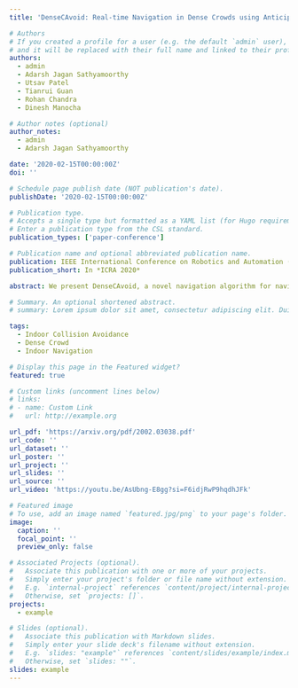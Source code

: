 ```yaml
---
title: 'DenseCAvoid: Real-time Navigation in Dense Crowds using Anticipatory Behaviors'

# Authors
# If you created a profile for a user (e.g. the default `admin` user), write the username (folder name) here
# and it will be replaced with their full name and linked to their profile.
authors:
  - admin
  - Adarsh Jagan Sathyamoorthy
  - Utsav Patel
  - Tianrui Guan
  - Rohan Chandra
  - Dinesh Manocha

# Author notes (optional)
author_notes:
  - admin
  - Adarsh Jagan Sathyamoorthy

date: '2020-02-15T00:00:00Z'
doi: ''

# Schedule page publish date (NOT publication's date).
publishDate: '2020-02-15T00:00:00Z'

# Publication type.
# Accepts a single type but formatted as a YAML list (for Hugo requirements).
# Enter a publication type from the CSL standard.
publication_types: ['paper-conference']

# Publication name and optional abbreviated publication name.
publication: IEEE International Conference on Robotics and Automation (ICRA), 2020
publication_short: In *ICRA 2020*

abstract: We present DenseCAvoid, a novel navigation algorithm for navigating a robot through dense crowds and avoiding collisions by anticipating pedestrian behaviors. Our formulation uses visual sensors and a pedestrian trajectory prediction algorithm to track pedestrians in a set of input frames and provide bounding boxes that extrapolate the pedestrian positions in a future time. Our hybrid approach combines this trajectory prediction with a Deep Reinforcement Learning-based collision avoidance method to train a policy to generate smoother, safer, and more robust trajectories during run-time. We train our policy in realistic 3-D simulations of static and dynamic scenarios with multiple pedestrians. In practice, our hybrid approach generalizes well to unseen, real-world scenarios and can navigate a robot through dense crowds (∼1-2 humans per square meter) in indoor scenarios, including narrow corridors and lobbies. As compared to cases where prediction was not used, we observe that our method reduces the occurrence of the robot freezing in a crowd by up to 48%, and performs comparably with respect to trajectory lengths and mean arrival times to goal.

# Summary. An optional shortened abstract.
# summary: Lorem ipsum dolor sit amet, consectetur adipiscing elit. Duis posuere tellus ac convallis placerat. Proin tincidunt magna sed ex sollicitudin condimentum.

tags:
  - Indoor Collision Avoidance
  - Dense Crowd
  - Indoor Navigation

# Display this page in the Featured widget?
featured: true

# Custom links (uncomment lines below)
# links:
# - name: Custom Link
#   url: http://example.org

url_pdf: 'https://arxiv.org/pdf/2002.03038.pdf'
url_code: ''
url_dataset: ''
url_poster: ''
url_project: ''
url_slides: ''
url_source: ''
url_video: 'https://youtu.be/AsUbng-E8gg?si=F6idjRwP9hqdhJFk'

# Featured image
# To use, add an image named `featured.jpg/png` to your page's folder.
image:
  caption: ''
  focal_point: ''
  preview_only: false

# Associated Projects (optional).
#   Associate this publication with one or more of your projects.
#   Simply enter your project's folder or file name without extension.
#   E.g. `internal-project` references `content/project/internal-project/index.md`.
#   Otherwise, set `projects: []`.
projects:
  - example

# Slides (optional).
#   Associate this publication with Markdown slides.
#   Simply enter your slide deck's filename without extension.
#   E.g. `slides: "example"` references `content/slides/example/index.md`.
#   Otherwise, set `slides: ""`.
slides: example
---
```

<!-- 
{{% callout note %}}
Click the _Cite_ button above to demo the feature to enable visitors to import publication metadata into their reference management software.
{{% /callout %}}

{{% callout note %}}
Create your slides in Markdown - click the _Slides_ button to check out the example.
{{% /callout %}}

Add the publication's **full text** or **supplementary notes** here. You can use rich formatting such as including [code, math, and images](https://docs.hugoblox.com/content/writing-markdown-latex/).
 -->
